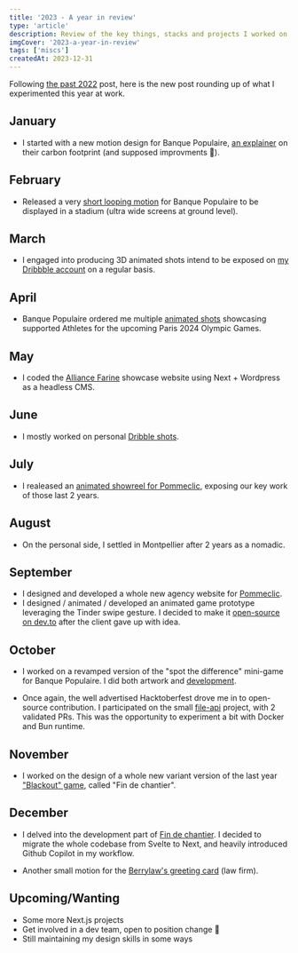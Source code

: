 ```yaml
---
title: '2023 - A year in review'
type: 'article'
description: Review of the key things, stacks and projects I worked on during this year.
imgCover: '2023-a-year-in-review'
tags: ['miscs']
createdAt: 2023-12-31
---
```


Following [the past 2022](/posts/2022-a-year-in-review) post, here is the new post rounding up of what I experimented this year at work.

## January

- I started with a new motion design for Banque Populaire, [an explainer](https://vimeo.com/800250266) on their carbon footprint (and supposed improvments 🤭).

## February

- Released a very [short looping motion](https://vimeo.com/899002880) for Banque Populaire to be displayed in a stadium (ultra wide screens at ground level).

## March

- I engaged into producing 3D animated shots intend to be exposed on [my Dribbble account](https://dribbble.com/lansolo19) on a regular basis.

## April

- Banque Populaire ordered me multiple [animated shots](https://vimeo.com/899003063) showcasing supported Athletes for the upcoming Paris 2024 Olympic Games.

## May

- I coded the [Alliance Farine](https://alliance-farine.fr/) showcase website using Next + Wordpress as a headless CMS.

## June

- I mostly worked on personal [Dribble shots](https://dribbble.com/lansolo19).

## July

- I realeased an [animated showreel for Pommeclic](https://vimeo.com/846247641), exposing our key work of those last 2 years.

## August

- On the personal side, I settled in Montpellier after 2 years as a nomadic.

## September

- I designed and developed a whole new agency website for [Pommeclic](https://www.pommeclic.com/).
- I designed / animated / developed an animated game prototype leveraging the Tinder swipe gesture. I decided to make it [open-source on dev.to](https://dev.to/lansolo99/a-tinder-like-card-game-with-framer-motion-35i5) after the client gave up with idea.

## October

- I worked on a revamped version of the "spot the difference" mini-game for Banque Populaire. I did both artwork and [development](https://web-prod.bpce-bpri-prod-web2.nfrance.net/jeu-7-erreurs-2023-11/).

- Once again, the well advertised Hacktoberfest drove me in to open-source contribution. I participated on the small [file-api](https://github.com/Xkonti/file-api) project, with 2 validated PRs. This was the opportunity to experiment a bit with Docker and Bun runtime.

## November

- I worked on the design of a whole new variant version of the last year ["Blackout" game](/posts/first-sveltkit-project-with-blackout), called "Fin de chantier".

## December

- I delved into the development part of [Fin de chantier](https://jeu-pommeclic-fin-de-chantier.vercel.app/). I decided to migrate the whole codebase from Svelte to Next, and heavily introduced Github Copilot in my workflow.

- Another small motion for the [Berrylaw's greeting card](https://vimeo.com/898861313) (law firm).

## Upcoming/Wanting

- Some more Next.js projects
- Get involved in a dev team, open to position change 🫠
- Still maintaining my design skills in some ways
